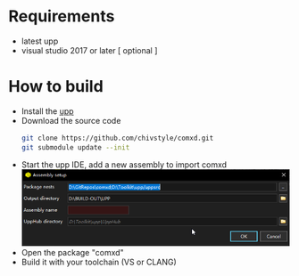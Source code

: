 # Requirements

- latest upp
- visual studio 2017 or later \[ optional \]

# How to build

- Install the [upp](https://www.ultimatepp.org/)
- Download the source code
  ```bash
  git clone https://github.com/chivstyle/comxd.git
  git submodule update --init
  ```
- Start the upp IDE, add a new assembly to import comxd
  ![](images/theide_tUd4kTT74B.png)
- Open the package \"comxd\"
- Build it with your toolchain (VS or CLANG)
